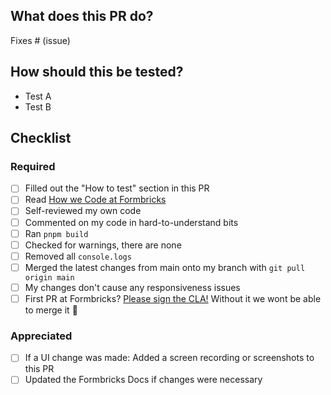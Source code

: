 <!-- We require pull request titles to follow the Conventional Commits specification ( https://www.conventionalcommits.org/en/v1.0.0/#summary ). Please make sure your title follow these conventions -->

## What does this PR do?

<!-- Please include a summary of the change and which issue is fixed. Please also include relevant motivation and context. List any dependencies that are required for this change. -->

Fixes # (issue)

<!-- Please provide a screenshots or a loom video for visual changes to speed up reviews
 Loom Video: https://www.loom.com/
-->

## How should this be tested?

<!-- Please describe the tests that you ran to verify your changes. Provide instructions so we can reproduce. Please also list any relevant details for your test configuration -->

- Test A
- Test B

## Checklist

<!-- We're starting to get more and more contributions. Please help us making this efficient for all of us and go through this checklist. Please tick off what you did  -->

### Required

- [ ] Filled out the "How to test" section in this PR
- [ ] Read [How we Code at Formbricks](<[https://github.com/formbricks/formbricks/blob/main/CONTRIBUTING.md](https://formbricks.com/docs/contributing/how-we-code)>)
- [ ] Self-reviewed my own code
- [ ] Commented on my code in hard-to-understand bits
- [ ] Ran `pnpm build`
- [ ] Checked for warnings, there are none
- [ ] Removed all `console.logs`
- [ ] Merged the latest changes from main onto my branch with `git pull origin main`
- [ ] My changes don't cause any responsiveness issues
- [ ] First PR at Formbricks? [Please sign the CLA!](https://cla-assistant.io/formbricks/formbricks) Without it we wont be able to merge it 🙏

### Appreciated

- [ ] If a UI change was made: Added a screen recording or screenshots to this PR
- [ ] Updated the Formbricks Docs if changes were necessary
